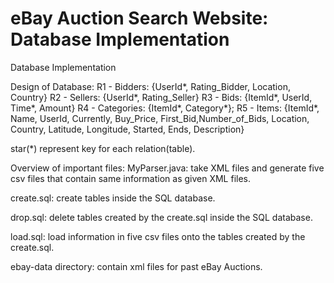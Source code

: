 # eBay Auction Search Website: Database Implementation
Database Implementation

Design of Database:
    R1 - Bidders: {UserId*, Rating_Bidder, Location, Country}
    R2 - Sellers: {UserId*, Rating_Seller}
    R3 - Bids: {ItemId*, UserId, Time*, Amount}
    R4 - Categories: {ItemId*, Category*};
    R5 - Items: {ItemId*, Name, UserId, Currently, Buy_Price, First_Bid,Number_of_Bids, Location, Country, 
Latitude, Longitude, Started, Ends, Description}

star(*) represent key for each relation(table).

Overview of important files:
MyParser.java: take XML files and generate five csv files that contain same information as given XML files.

create.sql: create tables inside the SQL database. 

drop.sql: delete tables created by the create.sql inside the SQL database.

load.sql: load information in five csv files onto the tables created by the create.sql.

ebay-data directory: contain xml files for past eBay Auctions.